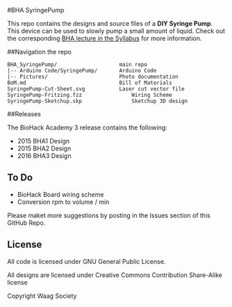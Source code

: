 #BHA SyringePump

This repo contains the designs and source files of a **DIY Syringe Pump**. This device can be used to slowly pump a small amount of liquid. Check out the corresponding [BHA lecture in the Syllabus](http://biohackacademy.github.io) for more information.

##Navigation the repo

 	BHA_SyringePump/					main repo
 	|-- Arduino Code/SyringePump/		Arduino Code
 	|-- Pictures/						Photo documentation
 	BoM.md								Bill of Materials
 	SyringePump-Cut-Sheet.svg			Laser cut vector file
 	SyringePump-Fritzing.fzz				Wiring Scheme
 	SyringePump-Sketchup.skp				Sketchup 3D design
 	
##Releases

The BioHack Academy 3 release contains the following:

* 2015 BHA1 Design
* 2015 BHA2 Design
* 2016 BHA3 Design

## To Do

* BioHack Board wiring scheme
* Conversion rpm to volume / min

Please maket more suggestions by posting in the Issues section of this GitHub Repo.

## License

All code is licensed under GNU General Public License.

All designs are licensed under Creative Commons Contribution Share-Alike license

Copyright Waag Society
